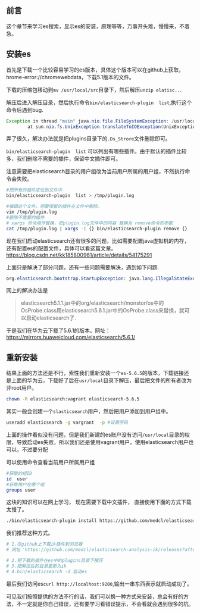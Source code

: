 ## 前言
这个章节来学习es搜索，显示es的安装，原理等等，万事开头难，慢慢来，不着急。

## 安装es
首先是下载一个比较容易学习的es版本，具体这个版本可以在github上获取，hrome-error://chromewebdata，下载5.1版本的文件。

下载的压缩包移动到`mv /usr/local/src`目录下，然后解压`unzip elatisc..`.

解压后进入解压目录，然后执行命令`bin/elasticsearch-plugin  list`,执行这个命令后遇到bug.
```java
Exception in thread "main" java.nio.file.FileSystemException: /usr/local/src/elasticsearch/plugins/Ds_Store/plugin-descriptor.properties: Not a directory
        at sun.nio.fs.UnixException.translateToIOException(UnixException.java:91
```
弄了很久，解决办法就是把plugins目录下的`.Ds_Strore`文件删除即可。

`bin/elasticsearch-plugin  list` 可以列出有哪些插件。由于默认的插件比较多，我们删除不需要的插件，保留中文插件即可。

注意需要把elasticsearch目录的用户组改为当前用户所属的用户组，不然执行命令会失败。
```bash
#把所有的插件定位到文件中
bin/elasticsearch-plugin  list > /tmp/plugin.log

#编辑这个文件，把要保留的插件在文件中删除。 
vim /tmp/plugin.log
#删除不需要的插件
# xargs 命令用作替换，把plugin.log文件中的内容 替换为 remove命令的参数
cat /tmp/plugin.log | xargs -I {} bin/elasticsearch-plugin remove {}
```

现在我们启动elasticsearch还有很多的问题，比如需要配置java虚拟机的内存，还有配置es的配置文件，具体可以看这篇文章。
https://blog.csdn.net/kk185800961/article/details/54175291

上面只是解决了部分问题，还有一些问题需要解决，遇到如下问题.
```java
org.elasticsearch.bootstrap.StartupException: java.lang.IllegalStateException: No match found
```
网上的解决办法是
> elasticsearch5.1.1.jar中的org/elasticsearch/monstor/os中的OsProbe.class用elasticsearch5.6.1.jar中的OsProbe.class来替换，就可以启动elasticsearch了.

于是我们在华为云下载了5.6.1的版本。网址：https://mirrors.huaweicloud.com/elasticsearch/5.6.1/


## 重新安装
结果上面的方法还是不行，索性我们重新安装一个`es-5.6.5`的版本，下载链接还是上面的华为云，下载好了后在`usr/local`目录下解压，最后把文件的所有者改为非root用户。
```bash
chown -R elasticsearch:vagrant elasticsearch-5.6.5
```
其实一般会创建一个`slasticsearch`用户，然后把用户添加到用户组中。
```bash
useradd elasticsearch -g vargrant  -p #设置密码
```
上面的操作看似没有问题，但是我们新建的es账户没有访问`/usr/local`目录的权限，导致启动es失败，所以我们还是使用vagrant用户，使用elasticsearch用户也可以，不过要分配

可以使用命令查看当前用户所属用户组
```bash
#获取的组ID
id  user 
#获取用户在哪个组
groups user
```
这块的知识可以在网上学习， 现在需要下载中文插件， 直接使用下面的方式下载太慢了。
```bash
./bin/elasticsearch-plugin install https://github.com/medcl/elasticsearch-analysis-ik/releases/download/v6.3.0/elasticsearch-analysis-ik-6.3.0.zip
```
我们推荐这种方式。
```bash
# 1.在github上下载ik插件到浏览器
# 网址：https://github.com/medcl/elasticsearch-analysis-ik/releases?after=v7.6.2

# 2.把下载的插件在es中的plugins目录下解压
# 3.把解压后的目录更新为ik
# 4.bin/elasticsearch -d 启动es
```

最后我们访问es`curl http://localhost:9200`,输出一串东西表示就启动成功了。

可见我们按照提供的方法不行的话，我们可以换一种方式来安装，总会有好的方法，不一定就是你自己错误，还有要学习看错误提示，不会看就会遇到很多的坑。





